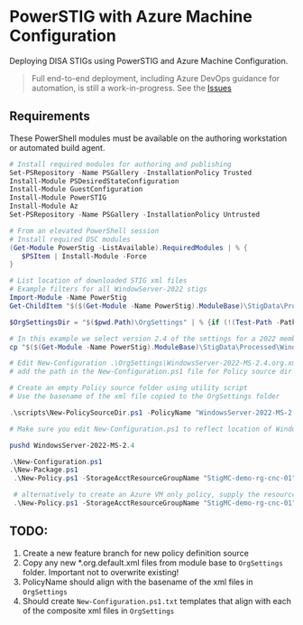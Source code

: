 # PowerSTIG with Azure Machine Configuration

Deploying DISA STIGs using PowerSTIG and Azure Machine Configuration.

> Full end-to-end deployment, including Azure DevOps guidance for automation, is still a work-in-progress. See the [Issues](./issues)

## Requirements

These PowerShell modules must be available on the authoring workstation or automated build agent.

```PowerShell
# Install required modules for authoring and publishing
Set-PSRepository -Name PSGallery -InstallationPolicy Trusted
Install-Module PSDesiredStateConfiguration
Install-Module GuestConfiguration
Install-Module PowerSTIG
Install-Module Az
Set-PSRepository -Name PSGallery -InstallationPolicy Untrusted
```

```PowerShell
# From an elevated PowerShell session
# Install required DSC modules
(Get-Module PowerStig -ListAvailable).RequiredModules | % {
   $PSItem | Install-Module -Force
}
```

```PowerShell
# List location of downloaded STIG xml files
# Example filters for all WindowServer-2022 stigs
Import-Module -Name PowerStig
Get-ChildItem "$($(Get-Module -Name PowerStig).ModuleBase)\StigData\Processed"  -Filter "*.org.default.xml"

$OrgSettingsDir = "$($pwd.Path)\OrgSettings" | % {if (!(Test-Path -Path "$_")) {New-Item -Type Directory -Path "$_"} else {Get-Item -Path "$_"}}

# In this example we select version 2.4 of the settings for a 2022 member server
cp "$($(Get-Module -Name PowerStig).ModuleBase)\StigData\Processed\WindowsServer-2022-MS-2.4.org.default.xml" "$($OrgSettingsDir.FullName)\WindowsServer-2022-MS-2.4.org.xml"

# Edit New-Configuration .\OrgSettings\WindowsServer-2022-MS-2.4.org.xml
# add the path in the New-Configuration.ps1 file for Policy source dir

# Create an empty Policy source folder using utility script
# Use the basename of the xml file copied to the OrgSettings folder

.\scripts\New-PolicySourceDir.ps1 -PolicyName "WindowsServer-2022-MS-2.4"

# Make sure you edit New-Configuration.ps1 to reflect location of WindowsServer-2022-MS-2.4.org.xml

pushd WindowsServer-2022-MS-2.4

.\New-Configuration.ps1
.\New-Package.ps1
 .\New-Policy.ps1 -StorageAcctResourceGroupName "StigMC-demo-rg-cnc-01" -StorageAcctName '<storage_account_name>'

 # alternatively to create an Azure VM only policy, supply the resource id of the user assigned managed identity in from bootstrap
 .\New-Policy.ps1 -StorageAcctResourceGroupName "StigMC-demo-rg-cnc-01" -StorageAcctName '<storage_account_name>' -ManagedIdentityResourceId "<resourceid>"

```

## TODO:

1. Create a new feature branch for new policy definition source
2. Copy any new *.org.default.xml files from module base to `OrgSettings` folder. Important not to overwrite existing!
3. PolicyName should align with the basename of the xml files in `OrgSettings`
5. Should create `New-Configuration.ps1.txt` templates that align with each of the composite xml files in `OrgSettings`

